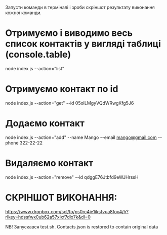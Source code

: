 
Запусти команди в терміналі і зроби скріншот результату виконання кожної команди.

# Отримуємо і виводимо весь список контактів у вигляді таблиці (console.table)
node index.js --action="list"

# Отримуємо контакт по id
node index.js --action="get" --id 05olLMgyVQdWRwgKfg5J6

# Додаємо контакт
node index.js --action="add" --name Mango --email mango@gmail.com --phone 322-22-22

# Видаляємо контакт
node index.js --action="remove" --id qdggE76Jtbfd9eWJHrssH



# СКРІНШОТ ВИКОНАННЯ:
https://www.dropbox.com/scl/fo/ps0rc4ie1iksfvua8fox4/h?rlkey=hdssfwx0ub62a57xlxf7dlx7k&dl=0

NB! Запускався test.sh. Contacts.json is restored to contain original data
